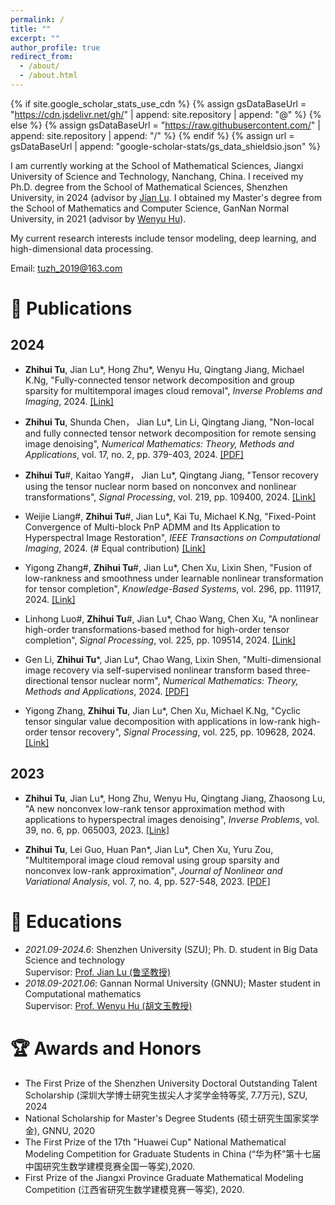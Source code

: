 ```yaml
---
permalink: /
title: ""
excerpt: ""
author_profile: true
redirect_from: 
  - /about/
  - /about.html
---
```


{% if site.google_scholar_stats_use_cdn %}
{% assign gsDataBaseUrl = "https://cdn.jsdelivr.net/gh/" | append: site.repository | append: "@" %}
{% else %}
{% assign gsDataBaseUrl = "https://raw.githubusercontent.com/" | append: site.repository | append: "/" %}
{% endif %}
{% assign url = gsDataBaseUrl | append: "google-scholar-stats/gs_data_shieldsio.json" %}

<span class='anchor' id='about-me'></span>

I am currently working at the School of Mathematical Sciences, Jiangxi University of Science and Technology, Nanchang, China. I received my Ph.D. degree from the School of Mathematical Sciences, Shenzhen University, in 2024 (advisor by [Jian Lu](https://scholar.google.com/citations?hl=zh-TW&user=uzbTdw0AAAAJ&view_op=list_works). I obtained my Master's degree from the School of Mathematics and Computer Science, GanNan Normal University, in 2021 (advisor by [Wenyu Hu](https://sjxy.gnnu.edu.cn/info/1016/1092.htm)).

My current research interests include tensor modeling, deep learning, and high-dimensional data processing.

Email: tuzh_2019@163.com


# 📄 Publications 

## 2024

- **Zhihui Tu**, Jian Lu\*, Hong Zhu\*, Wenyu Hu, Qingtang Jiang, Michael K.Ng, \"Fully-connected tensor network decomposition and group sparsity for multitemporal images cloud removal\", _Inverse Problems and Imaging_, 2024. [[Link]](https://www.aimsciences.org/article/doi/10.3934/ipi.2024025) 
  
- **Zhihui Tu**, Shunda Chen， Jian Lu\*, Lin Li, Qingtang Jiang, \"Non-local and fully connected tensor network decomposition for remote sensing image denoising\", _Numerical Mathematics: Theory, Methods and Applications_, vol. 17, no. 2, pp. 379-403, 2024. [[PDF]](https://doc.global-sci.org/uploads/Issue/NMTMA/shortpdf/v17n2/172_379.pdf) 

- **Zhihui Tu**\#, Kaitao Yang\#， Jian Lu\*, Qingtang Jiang, \"Tensor recovery using the tensor nuclear norm based on nonconvex and nonlinear transformations\", _Signal Processing_, vol. 219, pp. 109400, 2024. [[Link]](https://www.sciencedirect.com/science/article/abs/pii/S0165168424000197)
  
- Weijie Liang\#, **Zhihui Tu**\#, Jian Lu\*, Kai Tu, Michael K.Ng, \"Fixed-Point Convergence of Multi-block PnP ADMM and Its Application to Hyperspectral Image Restoration\", _IEEE Transactions on Computational Imaging_, 2024. (\# Equal contribution) [[Link]](https://ieeexplore.ieee.org/abstract/document/10731563)

- Yigong Zhang\#, **Zhihui Tu**\#, Jian Lu\*, Chen Xu, Lixin Shen, \"Fusion of low-rankness and smoothness under learnable nonlinear transformation for tensor completion\", _Knowledge-Based Systems_, vol. 296, pp. 111917, 2024. [[Link]](https://www.sciencedirect.com/science/article/abs/pii/S0950705124005513)

- Linhong Luo\#, **Zhihui Tu**\#, Jian Lu\*, Chao Wang, Chen Xu, \"A nonlinear high-order transformations-based method for high-order tensor completion\", _Signal Processing_, vol. 225, pp. 109514, 2024. [[Link]](https://www.sciencedirect.com/science/article/abs/pii/S0165168424001336)

- Gen Li, **Zhihui Tu**\*, Jian Lu\*, Chao Wang, Lixin Shen, \"Multi-dimensional image recovery via self-supervised nonlinear transform based three-directional tensor nuclear norm\", _Numerical Mathematics: Theory, Methods and Applications_, 2024. [[PDF]](https://doc.global-sci.org/uploads/admin/article_pdf/20240613/2c57b3c02334434635a9c2da1d6414c1.pdf)

- Yigong Zhang, **Zhihui Tu**, Jian Lu\*, Chen Xu, Michael K.Ng, \"Cyclic tensor singular value decomposition with applications in low-rank high-order tensor recovery\", _Signal Processing_, vol. 225, pp. 109628, 2024. [[Link]](https://www.sciencedirect.com/science/article/abs/pii/S0165168424002470)

## 2023

- **Zhihui Tu**, Jian Lu\*, Hong Zhu, Wenyu Hu, Qingtang Jiang, Zhaosong Lu, \"A new nonconvex low-rank tensor approximation method with applications to hyperspectral images denoising\", _Inverse Problems_, vol. 39, no. 6, pp. 065003, 2023. [[Link]](https://iopscience.iop.org/article/10.1088/1361-6420/acc88a/meta) 
  
- **Zhihui Tu**, Lei Guo, Huan Pan\*, Jian Lu\*, Chen Xu, Yuru Zou, \"Multitemporal image cloud removal using group sparsity and nonconvex low-rank approximation\", _Journal of Nonlinear and Variational Analysis_, vol. 7, no. 4, pp. 527-548, 2023. [[PDF]](https://jnva.biemdas.com/issues/JNVA2023-4-5.pdf) 

# 📖 Educations

- *2021.09-2024.6*: Shenzhen University (SZU); Ph. D. student in Big Data Science and technology <br>
  Supervisor: [Prof. Jian Lu (鲁坚教授)](https://scholar.google.com/citations?hl=zh-TW&user=uzbTdw0AAAAJ&view_op=list_works)
- *2018.09-2021.06*: Gannan Normal University (GNNU); Master student in Computational mathematics <br>
  Supervisor: [Prof. Wenyu Hu (胡文玉教授)](https://sjxy.gnnu.edu.cn/info/1016/1092.htm)


# 🏆 Awards and Honors

-  The First Prize of the Shenzhen University Doctoral Outstanding Talent Scholarship (深圳大学博士研究生拔尖人才奖学金特等奖, 7.7万元), SZU, 2024
-  National Scholarship for Master's Degree Students (硕士研究生国家奖学金), GNNU, 2020
-  The First Prize of the 17th "Huawei Cup" National Mathematical Modeling Competition for Graduate Students in China (“华为杯”第十七届中国研究生数学建模竞赛全国一等奖),2020.
-  First Prize of the Jiangxi Province Graduate Mathematical Modeling Competition (江西省研究生数学建模竞赛一等奖), 2020.

  <script type="text/javascript" src="//rf.revolvermaps.com/0/0/8.js?i=5walv8lpuh8&m=0&c=ff0000&cr1=ffffff&f=arial&l=33" async="async"></script>
